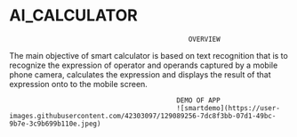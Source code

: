 # AI_CALCULATOR

                                                 OVERVIEW

The main objective of smart calculator is based on text recognition that is
to recognize the expression of operator and operands captured by a mobile phone
camera, calculates the expression and displays the result of that expression onto to
the mobile screen.

                                              DEMO OF APP
                                              ![smartdemo](https://user-images.githubusercontent.com/42303097/129089256-7dc8f3bb-07d1-49bc-9b7e-3c9b699b110e.jpeg)

                                              
                                              
      





